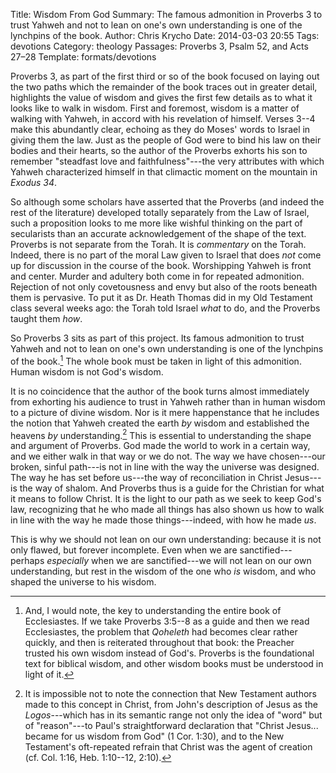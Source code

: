Title: Wisdom From God
Summary: The famous admonition in Proverbs 3 to trust Yahweh and not to lean on one's own understanding is one of the lynchpins of the book.
Author: Chris Krycho
Date: 2014-03-03 20:55
Tags: devotions
Category: theology
Passages: Proverbs 3, Psalm 52, and Acts 27–28
Template: formats/devotions

Proverbs 3, as part of the first third or so of the book focused on laying out
the two paths which the remainder of the book traces out in greater detail,
highlights the value of wisdom and gives the first few details as to what it
looks like to walk in wisdom. First and foremost, wisdom is a matter of walking
with Yahweh, in accord with his revelation of himself. Verses 3--4 make this
abundantly clear, echoing as they do Moses' words to Israel in giving them the
law. Just as the people of God were to bind his law on their bodies and their
hearts, so the author of the Proverbs exhorts his son to remember "steadfast
love and faithfulness"---the very attributes with which Yahweh characterized
himself in that climactic moment on the mountain in <cite class="bibleref"
title="Ex 34.6">Exodus 34</cite>.

So although some scholars have asserted that the Proverbs (and indeed the rest
of the literature) developed totally separately from the Law of Israel, such a
proposition looks to me more like wishful thinking on the part of secularists
than an accurate acknowledgement of the shape of the text. Proverbs is not
separate from the Torah. It is *commentary* on the Torah. Indeed, there is no
part of the moral Law given to Israel that does *not* come up for discussion in
the course of the book. Worshipping Yahweh is front and center. Murder and
adultery both come in for repeated admonition. Rejection of not only
covetousness and envy but also of the roots beneath them is pervasive. To put
it as Dr. Heath Thomas did in my Old Testament class several weeks ago: the
Torah told Israel *what* to do, and the Proverbs taught them *how*.

So Proverbs 3 sits as part of this project. Its famous admonition to trust
Yahweh and not to lean on one's own understanding is one of the lynchpins of
the book.[^eccl] The whole book must be taken in light of this admonition.
Human wisdom is not God's wisdom.

It is no coincidence that the author of the book turns almost immediately from
exhorting his audience to trust in Yahweh rather than in human wisdom to a
picture of divine wisdom. Nor is it mere happenstance that he includes the
notion that Yahweh created the earth *by* wisdom and established the heavens
*by* understanding.[^by] This is essential to understanding the shape and
argument of Proverbs. God made the world to work in a certain way, and we either
walk in that way or we do not. The way we have chosen---our broken, sinful
path---is not in line with the way the universe was designed. The way he has set
before us---the way of reconciliation in Christ Jesus---is the way of shalom.
And Proverbs thus is a guide for the Christian for what it means to follow
Christ. It is the light to our path as we seek to keep God's law, recognizing
that he who made all things has also shown us how to walk in line with the way
he made those things---indeed, with how he made *us*.

This is why we should not lean on our own understanding: because it is not only
flawed, but forever incomplete. Even when we are sanctified---perhaps
*especially* when we are sanctified---we will not lean on our own
understanding, but rest in the wisdom of the one who *is* wisdom, and who
shaped the universe to his wisdom.

[^eccl]: And, I would note, the key to understanding the entire book of
Ecclesiastes. If we take Proverbs 3:5--8 as a guide and then we read Ecclesiastes,
the problem that *Qoheleth* had becomes clear rather quickly, and then is
reiterated throughout that book: the Preacher trusted his own wisdom instead of
God's. Proverbs is the foundational text for biblical wisdom, and other wisdom
books must be understood in light of it.

[^by]: It is impossible not to note the connection that New Testament authors
made to this concept in Christ, from John's description of Jesus as the
*Logos*---which has in its semantic range not only the idea of "word" but of
"reason"---to Paul's straightforward declaration that "Christ Jesus... became
for us wisdom from God" (1 Cor. 1:30), and to the New Testament's oft-repeated
refrain that Christ was the agent of creation (cf. Col. 1:16, Heb. 1:10--12,
2:10).